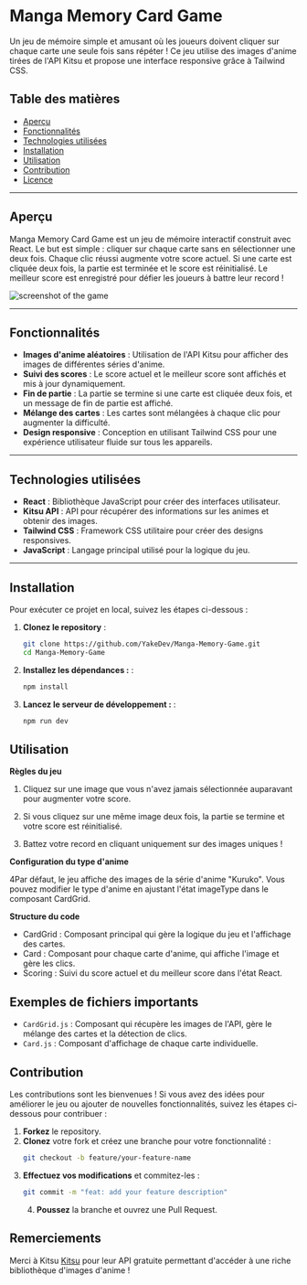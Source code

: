 # Manga Memory Card Game

Un jeu de mémoire simple et amusant où les joueurs doivent cliquer sur chaque carte une seule fois sans répéter ! Ce jeu utilise des images d'anime tirées de l'API Kitsu et propose une interface responsive grâce à Tailwind CSS.

## Table des matières

- [Aperçu](#aperçu)
- [Fonctionnalités](#fonctionnalités)
- [Technologies utilisées](#technologies-utilisées)
- [Installation](#installation)
- [Utilisation](#utilisation)
- [Contribution](#contribution)
- [Licence](#licence)

---

## Aperçu

Manga Memory Card Game est un jeu de mémoire interactif construit avec React. Le but est simple : cliquer sur chaque carte sans en sélectionner une deux fois. Chaque clic réussi augmente votre score actuel. Si une carte est cliquée deux fois, la partie est terminée et le score est réinitialisé. Le meilleur score est enregistré pour défier les joueurs à battre leur record !

![screenshot of the game](screenshot.png) <!-- Remplacez avec une capture d'écran de votre jeu si possible -->

---

## Fonctionnalités

- **Images d'anime aléatoires** : Utilisation de l'API Kitsu pour afficher des images de différentes séries d'anime.
- **Suivi des scores** : Le score actuel et le meilleur score sont affichés et mis à jour dynamiquement.
- **Fin de partie** : La partie se termine si une carte est cliquée deux fois, et un message de fin de partie est affiché.
- **Mélange des cartes** : Les cartes sont mélangées à chaque clic pour augmenter la difficulté.
- **Design responsive** : Conception en utilisant Tailwind CSS pour une expérience utilisateur fluide sur tous les appareils.

---

## Technologies utilisées

- **React** : Bibliothèque JavaScript pour créer des interfaces utilisateur.
- **Kitsu API** : API pour récupérer des informations sur les animes et obtenir des images.
- **Tailwind CSS** : Framework CSS utilitaire pour créer des designs responsives.
- **JavaScript** : Langage principal utilisé pour la logique du jeu.

---

## Installation

Pour exécuter ce projet en local, suivez les étapes ci-dessous :

1. **Clonez le repository** :

   ```bash
   git clone https://github.com/YakeDev/Manga-Memory-Game.git
   cd Manga-Memory-Game
   ```

2. **Installez les dépendances :** :

   ```bash
   npm install
   ```

3. **Lancez le serveur de développement :** :

   ```bash
   npm run dev
   ```

## Utilisation

**Règles du jeu**

1. Cliquez sur une image que vous n'avez jamais sélectionnée auparavant pour augmenter votre score.

2. Si vous cliquez sur une même image deux fois, la partie se termine et votre score est réinitialisé.

3. Battez votre record en cliquant uniquement sur des images uniques !

**Configuration du type d'anime**

4Par défaut, le jeu affiche des images de la série d'anime "Kuruko". Vous pouvez modifier le type d'anime en ajustant l'état imageType dans le composant CardGrid.

**Structure du code**

- CardGrid : Composant principal qui gère la logique du jeu et l'affichage des cartes.
- Card : Composant pour chaque carte d'anime, qui affiche l'image et gère les clics.
- Scoring : Suivi du score actuel et du meilleur score dans l'état React.

## Exemples de fichiers importants

- `CardGrid.js` : Composant qui récupère les images de l'API, gère le mélange des cartes et la détection de clics.
- `Card.js` : Composant d'affichage de chaque carte individuelle.

## Contribution

Les contributions sont les bienvenues ! Si vous avez des idées pour améliorer le jeu ou ajouter de nouvelles fonctionnalités, suivez les étapes ci-dessous pour contribuer :

1. **Forkez** le repository.
2. **Clonez** votre fork et créez une branche pour votre fonctionnalité :
   ```bash
   git checkout -b feature/your-feature-name
   ```
3. **Effectuez vos modifications** et commitez-les :
   ```bash
   git commit -m "feat: add your feature description"
   ```
   4. **Poussez** la branche et ouvrez une Pull Request.

## Remerciements

Merci à Kitsu [Kitsu](https://kitsu.docs.apiary.io/#) pour leur API gratuite permettant d'accéder à une riche bibliothèque d'images d'anime !
